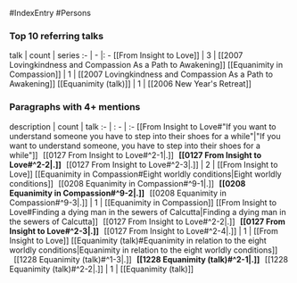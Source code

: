 #IndexEntry #Persons

### Top 10 referring talks
talk | count | series
:- | - |: -
[[From Insight to Love]] | 3 | [[2007 Lovingkindness and Compassion As a Path to Awakening]]
[[Equanimity in Compassion]] | 1 | [[2007 Lovingkindness and Compassion As a Path to Awakening]]
[[Equanimity (talk)]] | 1 | [[2006 New Year's Retreat]]

### Paragraphs with 4+ mentions
description | count | talk
:- | : - | :-
[[From Insight to Love#"If you want to understand someone you have to step into their shoes for a while"\|"If you want to understand someone, you have to step into their shoes for a while"]] &nbsp;&nbsp;[[0127 From Insight to Love#^2-1\|.]] &nbsp; **[[0127 From Insight to Love#^2-2\|.]]** &nbsp; [[0127 From Insight to Love#^2-3\|.]] | 2 | [[From Insight to Love]]
[[Equanimity in Compassion#Eight worldly conditions\|Eight worldly conditions]] &nbsp;&nbsp;[[0208 Equanimity in Compassion#^9-1\|.]] &nbsp; **[[0208 Equanimity in Compassion#^9-2\|.]]** &nbsp; [[0208 Equanimity in Compassion#^9-3\|.]] | 1 | [[Equanimity in Compassion]]
[[From Insight to Love#Finding a dying man in the sewers of Calcutta\|Finding a dying man in the sewers of Calcutta]] &nbsp;&nbsp;[[0127 From Insight to Love#^2-2\|.]] &nbsp; **[[0127 From Insight to Love#^2-3\|.]]** &nbsp; [[0127 From Insight to Love#^2-4\|.]] | 1 | [[From Insight to Love]]
[[Equanimity (talk)#Equanimity in relation to the eight worldly conditions\|Equanimity in relation to the eight worldly conditions]] &nbsp;&nbsp;[[1228 Equanimity (talk)#^1-3\|.]] &nbsp; **[[1228 Equanimity (talk)#^2-1\|.]]** &nbsp; [[1228 Equanimity (talk)#^2-2\|.]] | 1 | [[Equanimity (talk)]]

